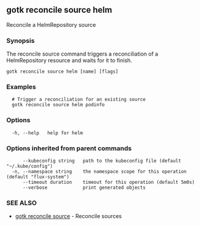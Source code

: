 ## gotk reconcile source helm

Reconcile a HelmRepository source

### Synopsis

The reconcile source command triggers a reconciliation of a HelmRepository resource and waits for it to finish.

```
gotk reconcile source helm [name] [flags]
```

### Examples

```
  # Trigger a reconciliation for an existing source
  gotk reconcile source helm podinfo

```

### Options

```
  -h, --help   help for helm
```

### Options inherited from parent commands

```
      --kubeconfig string   path to the kubeconfig file (default "~/.kube/config")
  -n, --namespace string    the namespace scope for this operation (default "flux-system")
      --timeout duration    timeout for this operation (default 5m0s)
      --verbose             print generated objects
```

### SEE ALSO

* [gotk reconcile source](gotk_reconcile_source.md)	 - Reconcile sources

